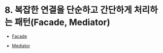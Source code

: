 # 8. 복잡한 연결을 단순하고 간단하게 처리하는 패턴(Facade, Mediator)

- [Facade](https://gitlab.com/easyspubjava/designpattern/-/blob/main/08/8-01/README.md)


- [Mediator](https://gitlab.com/easyspubjava/designpattern/-/blob/main/08/8-02/README.md)
